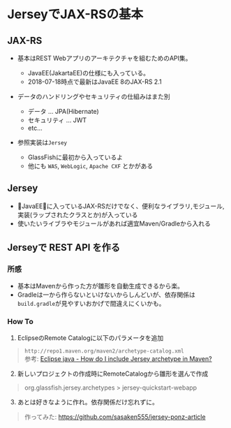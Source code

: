 # JerseyでJAX-RSの基本

## JAX-RS

- 基本はREST Webアプリのアーキテクチャを組むためのAPI集。
  - JavaEE(JakartaEE)の仕様にも入っている。
  - 2018-07-18時点で最新はJavaEE 8のJAX-RS 2.1

- データのハンドリングやセキュリティの仕組みはまた別
  - データ ... JPA(Hibernate)
  - セキュリティ ... JWT
  - etc...

- 参照実装は`Jersey`
  - GlassFishに最初から入っているよ
  - 他にも `WAS`, `WebLogic`, `Apache CXF` とかがある

## Jersey

- JavaEEに入っているJAX-RSだけでなく、便利なライブラリ,モジュール,実装(ラップされたクラスとか)が入っている
- 使いたいライブラやモジュールがあれば適宜Maven/Gradleから入れる

## Jerseyで REST API を作る

### 所感

- 基本はMavenから作った方が雛形を自動生成できるから楽。
- Gradleは一から作らないといけないからしんどいが、依存関係は`build.gradle`が見やすいおかげで間違えにくいかも。

### How To

1. EclipseのRemote Catalogに以下のパラメータを追加

> `http://repo1.maven.org/maven2/archetype-catalog.xml`  
> 参考: [Eclipse java - How do I include Jersey archetype in Maven?](https://stackoverflow.com/questions/46646253/eclipse-java-how-do-i-include-jersey-archetype-in-maven)

2. 新しいプロジェクトの作成時にRemoteCatalogから雛形を選んで作成

> org.glassfish.jersey.archetypes > jersey-quickstart-webapp

3. あとは好きなように作れ。依存関係だけ忘れずに。

> 作ってみた: https://github.com/sasaken555/jersey-ponz-article